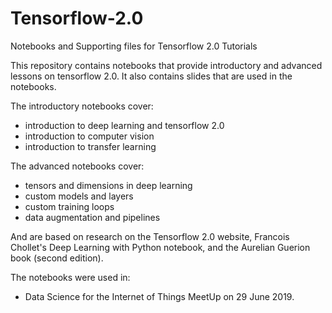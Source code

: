 # Tensorflow-2.0
Notebooks and Supporting files for Tensorflow 2.0 Tutorials

This repository contains notebooks that provide introductory and advanced lessons on tensorflow 2.0. It also contains slides that are used in the notebooks.

The introductory notebooks cover:

- introduction to deep learning and tensorflow 2.0
- introduction to computer vision 
- introduction to transfer learning


The advanced notebooks cover:

- tensors and dimensions in deep learning 
- custom models and layers 
- custom training loops
- data augmentation and pipelines 

And are based on research on the Tensorflow 2.0 website, Francois Chollet's Deep Learning with Python notebook, and the Aurelian Guerion book (second edition). 

The notebooks were used in:

- Data Science for the Internet of Things MeetUp on 29 June 2019.
